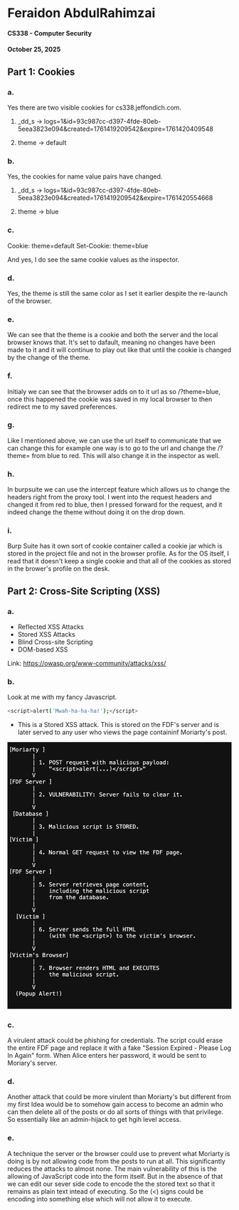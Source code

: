 # Feraidon AbdulRahimzai
#### CS338 - Computer Security
#### October 25, 2025


## Part 1: Cookies

### a. 
Yes there are two visible cookies for cs338.jeffondich.com. 

1. _dd_s -> logs=1&id=93c987cc-d397-4fde-80eb-5eea3823e094&created=1761419209542&expire=1761420409548

2. theme -> default


### b. 
Yes, the cookies for name value pairs have changed.

1. _dd_s -> logs=1&id=93c987cc-d397-4fde-80eb-5eea3823e094&created=1761419209542&expire=1761420554668

2. theme -> blue


### c. 

Cookie: theme=default
Set-Cookie: theme=blue

And yes, I do see the same cookie values as the inspector.

### d. 
Yes, the theme is still the same color as I set it earlier despite the re-launch of the browser.


### e. 
We can see that the theme is a cookie and both the server and the local browser knows that. It's set to dafault, meaning no changes have been made to it and it will continue to play out like that until the cookie is changed by the change of the theme.

### f. 
Initialy we can see that the browser adds on to it url as so /?theme=blue, once this happened the cookie was saved in my local browser to then redirect me to my saved preferences.

### g. 
Like I mentioned above, we can use the url itself to communicate that we can change this for example one way is to go to the url and change the /?theme= from blue to red. This will also change it in the inspector as well.

### h.
In burpsuite we can use the intercept feature which allows us to change the headers right from the proxy tool. I went into the request headers and changed it from red to blue, then I pressed forward for the request, and it indeed change the theme without doing it on the drop down.

### i.
Burp Suite has it own sort of cookie container called a cookie jar which is stored in the project file and not in the browser profile. As for the OS itself, I read that it doesn't keep a single cookie and that all of the cookies as stored in the brower's profile on the desk. 


## Part 2: Cross-Site Scripting (XSS)

### a. 

- Reflected XSS Attacks
- Stored XSS Attacks
- Blind Cross-site Scripting
- DOM-based XSS 

Link: https://owasp.org/www-community/attacks/xss/


### b.

Look at me with my fancy Javascript. 
```bash
<script>alert('Mwah-ha-ha-ha!');</script>
```

- This is a Stored XSS attack. This is stored on the FDF's server and is later served to any user who views the page containinf Moriarty's post.

![alt text](diagram.png)



### c.

A virulent attack could be phishing for credentials. The script could erase the entire FDF page and replace it with a fake "Session Expired - Please Log In Again" form. When Alice enters her password, it would be sent to Moriary's server.

### d. 

Another attack that could be more virulent than Moriarty's but different from my first Idea would be to somehow gain access to become an admin who can then delete all of the posts or do all sorts of things with that privilege. So essentially like an admin-hijack to get hgih level access.

### e.

A technique the server or the browser could use to prevent what Moriarty is doing is by not allowing code from the posts to run at all. This significantly reduces the attacks to almost none. The main vulnerability of this is the allowing of JavaScript code into the form itself. But in the absence of that we can edit our sever side code to encode the the stored text so that it remains as plain text intead of executing. So the (<) signs could be encoding into something else which will not allow it to execute.
